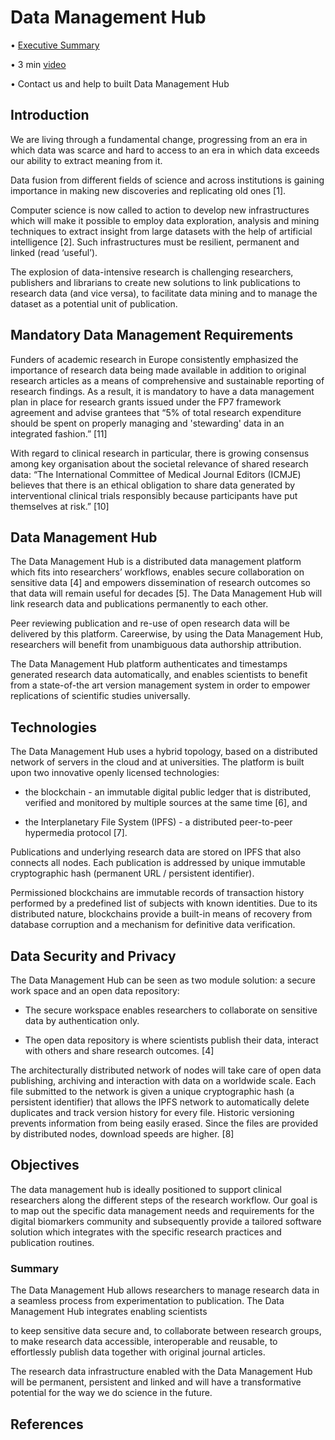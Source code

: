 # Data Management Hub

• [Executive Summary](https://github.com/kubrik-engineering/damahub/blob/master/ExecutiveSummaryDataManagementHub.pdf)

• 3 min [video](https://vimeo.com/damahub/)

• Contact us and help to built Data Management Hub

## Introduction

We are living through a fundamental change, progressing from an era in which data was scarce and hard to access to an era in which data exceeds our ability to extract meaning from it. 

Data fusion from different fields of science and across institutions is gaining importance in making new discoveries and replicating old ones [1]. 

Computer science is now called to action to develop new infrastructures which will make it possible to employ data exploration, analysis and mining techniques to extract insight from large datasets with the help of artificial intelligence [2]. Such infrastructures must be resilient, permanent and linked (read ‘useful’).

The explosion of data-intensive research is challenging researchers, publishers and librarians to create new solutions to link publications to research data (and vice versa), to facilitate data mining and to manage the dataset as a potential unit of publication.


## Mandatory Data Management Requirements

Funders of academic research in Europe consistently emphasized the importance of research data being made available in addition to original research articles as a means of comprehensive and sustainable reporting of research findings. As a result, it is mandatory to have a data management plan in place for research grants issued under the FP7 framework agreement and advise grantees that “5% of total research expenditure should be spent on properly managing and 'stewarding' data in an integrated fashion.” [11]

With regard to clinical research in particular, there is growing consensus among key organisation about the societal relevance of shared research data: “The International Committee of Medical Journal Editors (ICMJE) believes that there is an ethical obligation to share data generated by interventional clinical trials responsibly because participants have put themselves at risk.” [10]

##  Data Management Hub

The Data Management Hub is a distributed data management platform which fits into researchers’ workflows, enables secure collaboration on sensitive data [4] and empowers dissemination of research outcomes so that data will remain useful for decades [5]. The Data Management Hub will link research data and publications permanently to each other. 

Peer reviewing publication and re-use of open research data will be delivered by this platform. Careerwise, by using the Data Management Hub, researchers will benefit from unambiguous data authorship attribution. 

The Data Management Hub platform authenticates and timestamps generated research data automatically, and enables scientists to benefit from a state-of-the art version management system in order to empower replications of scientific studies universally.

##  Technologies

The Data Management Hub uses a hybrid topology, based on a distributed network of servers in the cloud and at universities.  The platform is built upon two innovative openly licensed technologies: 

* the blockchain -  an immutable digital public ledger that is distributed, verified and monitored by multiple sources at the same time [6], and 

* the Interplanetary File System (IPFS) - a distributed peer-to-peer hypermedia protocol [7]. 

Publications and underlying research data are stored on IPFS that also connects all nodes. Each publication is addressed by unique immutable cryptographic hash (permanent URL / persistent identifier).

Permissioned blockchains are immutable records of transaction history performed by a predefined list of subjects with known identities. Due to its distributed nature, blockchains provide a built-in means of recovery from database corruption and a mechanism for definitive data verification. 

## Data Security and Privacy

The Data Management Hub can be seen as two module solution: a secure work space and an open data repository:

* The secure workspace enables researchers to collaborate on sensitive data by authentication only.
 
* The open data repository is where scientists publish their data, interact with others and share research outcomes. [4]

The architecturally distributed network of nodes will take care of open data publishing, archiving and interaction with data on a worldwide scale.  Each file submitted to the network is given a unique cryptographic hash (a persistent identifier) that allows the IPFS network to automatically delete duplicates and track version history for every file. Historic versioning prevents information from being easily erased. Since the files are provided by distributed nodes, download speeds are higher. [8]

## Objectives

The data management hub is ideally positioned to support clinical researchers along the different steps of the research workflow. Our goal is to map out the specific data management needs and requirements for the digital biomarkers community and subsequently provide a tailored software solution which integrates with the specific research practices and publication routines. 

### Summary

The Data Management Hub allows researchers to manage research data in a seamless process from experimentation to publication. The Data Management Hub integrates enabling scientists 

to keep sensitive data secure and,
to collaborate between research groups,  
to make research data accessible, interoperable and reusable,
to effortlessly publish data together with original journal articles.
 
The research data infrastructure enabled with the Data Management Hub will be permanent, persistent and linked and will have a transformative potential for the way we do science in the future.


## References


[^1]: “The STM Report: An overview of scientific and scholarly journal publishing.” Mark Ware and Michael Mabe. (2015) [http://www.stm-assoc.org/2015_02_20_STM_Report_2015.pdf](http://www.stm-assoc.org/2015_02_20_STM_Report_2015.pdf) [cited 7 May 2017] 

[^2]: "Computer-Aided Discovery Tools for Volcano Deformation Studies with InSAR and GPS." Victor Pankratius et al. (2016) [https://agu.confex.com/agu/fm16/meetingapp.cgi/Paper/139594](https://agu.confex.com/agu/fm16/meetingapp.cgi/Paper/139594) [cited 7 May 2017]

[^3]: “A Journal is a Club: A New Economic Model for Scholarly Publishing.” Potts, Jason, John Hartley, Lucy Montgomery, Cameron Neylon, and Ellie Rennie. (2016) (Available at SSRN: [http://ssrn.com/abstract=2763975](http://ssrn.com/abstract=2763975) [cited 20 April 2016]

[^4]: "Study on the EC Open Research: Data Pilot and Personal Data Rules." OpenAIRE. (2017) [https://www.openaire.eu/public-documents?id=864&task=document.viewdoc](https://www.openaire.eu/public-documents?id=864&task=document.viewdoc) [cited 20 April 2016]

[^5]: "ODR: Scholarly Publishing & Knowledge Preservation." Kubrik Engineering. (2017) [http://kubrik.io/projects/odr/](http://kubrik.io/projects/odr/) [cited 7 May 2017]

[^6]: “All you need to know about blockchain, explained simply.” Rosamond Hutt. (2017). 
[https://www.weforum.org/agenda/2016/06/blockchain-explained-simply/](https://www.weforum.org/agenda/2016/06/blockchain-explained-simply/) [cited 5 May 2017]

[^7]: IPFS [https://ipfs.io](https://ipfs.io) [cited 7 May 2017]

[^8]: "The IPFS and the blockchain" [https://www.deepdotweb.com/2017/05/09/the-ipfs-and-the-blockchain/](https://www.deepdotweb.com/2017/05/09/the-ipfs-and-the-blockchain/) [cited 9 May 2017]

[^9]: Since July 2016 every application under Horizon 2020 program must include Data Management Plan - "H2020 Program Guidelines on Open Access to Scientific Publications and Research Data in Horizon 2020", Version 3.1., 25. page 8, August 2016 [https://ec.europa.eu/research/participants/data/ref/h2020/grants_manual/hi/oa_pilot/h2020-hi-oa-pilot-guide_en.pdf ](https://ec.europa.eu/research/participants/data/ref/h2020/grants_manual/hi/oa_pilot/h2020-hi-oa-pilot-guide_en.pdf)[cited 23 January 2017]

[^10]: "Sharing Clinical Trial Data — A Proposal from the International Committee of Medical Journal Editors." Darren B. Taichman et al. (2016) [http://www.nejm.org/doi/10.1056/NEJMe1515172](http://www.nejm.org/doi/10.1056/NEJMe1515172) [cited 7 May 2017]

[^11]: "Realising the European Open Science Cloud." European Union. (2016) [https://ec.europa.eu/research/openscience/pdf/realising_the_european_open_science_cloud_2016.pdf#view=fit&pagemode=none](https://ec.europa.eu/research/openscience/pdf/realising_the_european_open_science_cloud_2016.pdf#view=fit&pagemode=none) [cited 7 May 2017]

[^12]: "Guidelines on FAIR Data Management in Horizon 2020." European Union. (2016) [https://ec.europa.eu/research/participants/data/ref/h2020/grants_manual/hi/oa_pilot/h2020-hi-oa-data-mgt_en.pdf](https://ec.europa.eu/research/participants/data/ref/h2020/grants_manual/hi/oa_pilot/h2020-hi-oa-data-mgt_en.pdf) [cited 7 May 2017]
